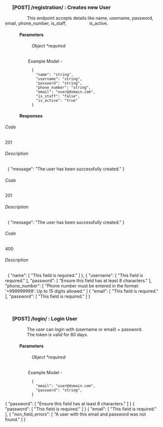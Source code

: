### &nbsp;&nbsp;&nbsp;&nbsp;&nbsp;&nbsp;[POST] /registration/ :  Creates new User
&nbsp;&nbsp;&nbsp;&nbsp;&nbsp;&nbsp;&nbsp;&nbsp;&nbsp;&nbsp;&nbsp;&nbsp;&nbsp;&nbsp;&nbsp;&nbsp;&nbsp;&nbsp;This endpoint accepts details like name, username, password, email, phone_number, is_staff,
&nbsp;&nbsp;&nbsp;&nbsp;&nbsp;&nbsp;&nbsp;&nbsp;&nbsp;&nbsp;&nbsp;&nbsp;&nbsp;&nbsp;&nbsp;&nbsp;&nbsp;&nbsp;is_active.
#### &nbsp;&nbsp;&nbsp;&nbsp;&nbsp;&nbsp;&nbsp;&nbsp;&nbsp;&nbsp;&nbsp;&nbsp;&nbsp;&nbsp;Parameters
###### &nbsp;&nbsp;&nbsp;&nbsp;&nbsp;&nbsp;&nbsp;&nbsp;&nbsp;&nbsp;&nbsp;&nbsp;&nbsp;&nbsp;&nbsp;&nbsp;&nbsp;&nbsp;&nbsp;&nbsp;&nbsp;&nbsp;Object *required     
&nbsp;&nbsp;&nbsp;&nbsp;&nbsp;&nbsp;&nbsp;&nbsp;&nbsp;&nbsp;&nbsp;&nbsp;&nbsp;&nbsp;&nbsp;&nbsp;&nbsp;&nbsp; Example Model -
                
                {
                  "name": "string",
                  "username": "string",
                  "password": "string",
                  "phone_number": "string",
                  "email": "user@domain.com",
                  "is_staff": "false",
                  "is_active": "true"
                }
#### &nbsp;&nbsp;&nbsp;&nbsp;&nbsp;&nbsp;&nbsp;&nbsp;&nbsp;&nbsp;&nbsp;&nbsp;&nbsp;&nbsp;Responses
###### Code
201
###### Description
&nbsp;
                {
                    "message": "The user has been successfully created."
                }
###### Code
201
###### Description
&nbsp;
                {
                    "message": "The user has been successfully created."
                }
###### Code
400
###### Description
&nbsp;
                {
    "name": [
        "This field is required."
    ]
},
{
    "username": [
        "This field is required."
    ],
    "password": [
        "Ensure this field has at least 8 characters."
    ],
    "phone_number": [
        "Phone number must be entered in the format: '+999999999'. Up to 15 digits allowed."
    ]
{
    "email": [
        "This field is required."
    ],
    "password": [
        "This field is required."
    ]
}


&nbsp;&nbsp;&nbsp;&nbsp;&nbsp;&nbsp;&nbsp;&nbsp;&nbsp;&nbsp;&nbsp;&nbsp;&nbsp;&nbsp;&nbsp;&nbsp;&nbsp;&nbsp;

### &nbsp;&nbsp;&nbsp;&nbsp;&nbsp;&nbsp;[POST] /login/ : Login User
&nbsp;&nbsp;&nbsp;&nbsp;&nbsp;&nbsp;&nbsp;&nbsp;&nbsp;&nbsp;&nbsp;&nbsp;&nbsp;&nbsp;&nbsp;&nbsp;&nbsp;&nbsp;The user can login with (username or email) + password.
&nbsp;&nbsp;&nbsp;&nbsp;&nbsp;&nbsp;&nbsp;&nbsp;&nbsp;&nbsp;&nbsp;&nbsp;&nbsp;&nbsp;&nbsp;&nbsp;&nbsp;&nbsp;The token is valid for 60 days.
#### &nbsp;&nbsp;&nbsp;&nbsp;&nbsp;&nbsp;&nbsp;&nbsp;&nbsp;&nbsp;&nbsp;&nbsp;&nbsp;&nbsp;Parameters
###### &nbsp;&nbsp;&nbsp;&nbsp;&nbsp;&nbsp;&nbsp;&nbsp;&nbsp;&nbsp;&nbsp;&nbsp;&nbsp;&nbsp;&nbsp;&nbsp;&nbsp;&nbsp;&nbsp;&nbsp;&nbsp;&nbsp;Object *required     
&nbsp;&nbsp;&nbsp;&nbsp;&nbsp;&nbsp;&nbsp;&nbsp;&nbsp;&nbsp;&nbsp;&nbsp;&nbsp;&nbsp;&nbsp;&nbsp;&nbsp;&nbsp; Example Model -
                
                {
                  "email": "user@domain.com",
                  "password": "string",
                }




{
    "password": [
        "Ensure this field has at least 8 characters."
    ]
}
{
    "password": [
        "This field is required."
    ]
}
{
    "email": [
        "This field is required."
    ],
{
    "non_field_errors": [
        "A user with this email and password was not found."
    ]
}